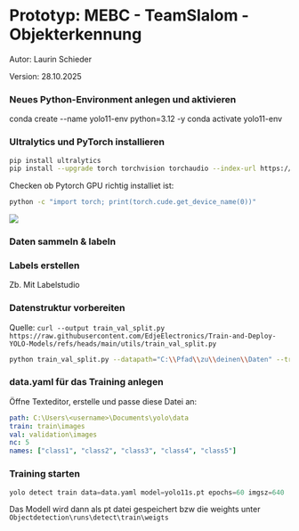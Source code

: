 

# Prototyp: MEBC - TeamSlalom - Objekterkennung

Autor: Laurin Schieder

Version: 28.10.2025



### Neues Python-Environment anlegen und aktivieren

conda create --name yolo11-env python=3.12 -y
conda activate yolo11-env

### Ultralytics und PyTorch installieren

```bash
pip install ultralytics
pip install --upgrade torch torchvision torchaudio --index-url https://download.pytorch.org/whl/cu124

```

Checken ob Pytorch GPU richtig installiet ist:

```bash
python -c "import torch; print(torch.cude.get_device_name(0))"
```

![](C:\Users\lauri\AppData\Roaming\marktext\images\2025-10-28-11-20-03-image.png)

### Daten sammeln & labeln

### Labels erstellen

Zb. Mit Labelstudio

### Datenstruktur vorbereiten

Quelle: `curl --output train_val_split.py https://raw.githubusercontent.com/EdjeElectronics/Train-and-Deploy-YOLO-Models/refs/heads/main/utils/train_val_split.py`




```bash
python train_val_split.py --datapath="C:\\Pfad\\zu\\deinen\\Daten" --train_pct=.8
```

### data.yaml für das Training anlegen

Öffne Texteditor, erstelle und passe diese Datei an:

```yml
path: C:\Users\<username>\Documents\yolo\data
train: train\images
val: validation\images
nc: 5
names: ["class1", "class2", "class3", "class4", "class5"]
```



### Training starten

```python
yolo detect train data=data.yaml model=yolo11s.pt epochs=60 imgsz=640
```

Das Modell wird dann als pt datei gespeichert bzw die weights unter `Objectdetection\runs\detect\train\weigts`


